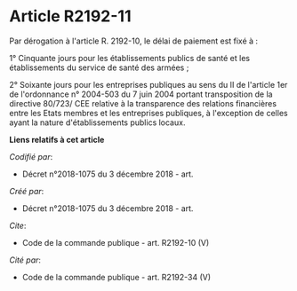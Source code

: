 # Article R2192-11

Par dérogation à l'article R. 2192-10, le délai de paiement est fixé à : 

1° Cinquante jours pour les établissements publics de santé et les établissements du service de santé des armées ; 

2° Soixante jours pour les entreprises publiques au sens du II de l'article 1er de l'ordonnance n° 2004-503 du 7 juin 2004
portant transposition de la directive 80/723/ CEE relative à la transparence des relations financières entre les Etats
membres et les entreprises publiques, à l'exception de celles ayant la nature d'établissements publics locaux.

**Liens relatifs à cet article**

_Codifié par_:

  - Décret n°2018-1075 du 3 décembre 2018 - art.

_Créé par_:

  - Décret n°2018-1075 du 3 décembre 2018 - art.

_Cite_:

  - Code de la commande publique - art. R2192-10 (V)

_Cité par_:

  - Code de la commande publique - art. R2192-34 (V)

